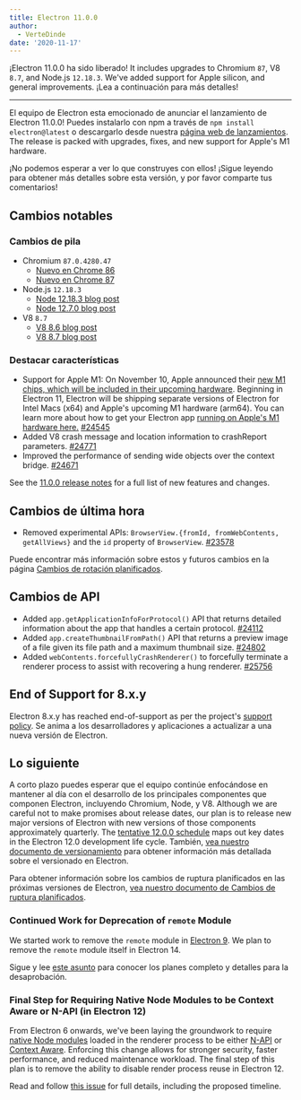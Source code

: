 ```yaml
---
title: Electron 11.0.0
author:
  - VerteDinde
date: '2020-11-17'
---
```


¡Electron 11.0.0 ha sido liberado! It includes upgrades to Chromium `87`, V8 `8.7`, and Node.js `12.18.3`. We've added support for Apple silicon, and general improvements. ¡Lea a continuación para más detalles!

---

El equipo de Electron esta emocionado de anunciar el lanzamiento de Electron 11.0.0! Puedes instalarlo con npm a través de `npm install electron@latest` o descargarlo desde nuestra [página web de lanzamientos](https://electronjs.org/releases/stable). The release is packed with upgrades, fixes, and new support for Apple's M1 hardware.

¡No podemos esperar a ver lo que construyes con ellos! ¡Sigue leyendo para obtener más detalles sobre esta versión, y por favor comparte tus comentarios!

## Cambios notables

### Cambios de pila

* Chromium `87.0.4280.47`
    * [Nuevo en Chrome 86](https://developers.google.com/web/updates/2020/10/nic86)
    * [Nuevo en Chrome 87](https://developers.google.com/web/updates/2020/11/nic87)
* Node.js `12.18.3`
    * [Node 12.18.3 blog post](https://nodejs.org/en/blog/release/v12.18.3/)
    * [Node 12.7.0 blog post](https://nodejs.org/en/blog/release/v12.17.0/)
* V8 `8.7`
    * [V8 8.6 blog post](https://v8.dev/blog/v8-release-86)
    * [V8 8.7 blog post](https://v8.dev/blog/v8-release-87)

### Destacar características

* Support for Apple M1: On November 10, Apple announced their [new M1 chips, which will be included in their upcoming hardware](https://www.apple.com/newsroom/2020/11/apple-unleashes-m1/). Beginning in Electron 11, Electron will be shipping separate versions of Electron for Intel Macs (x64) and Apple's upcoming M1 hardware (arm64). You can learn more about how to get your Electron app [running on Apple's M1 hardware here.](https://www.electronjs.org/blog/apple-silicon) [#24545](https://github.com/electron/electron/pull/24545)
* Added V8 crash message and location information to crashReport parameters. [#24771](https://github.com/electron/electron/pull/24771)
* Improved the performance of sending wide objects over the context bridge. [#24671](https://github.com/electron/electron/pull/24671)

See the [11.0.0 release notes](https://github.com/electron/electron/releases/tag/v11.0.0) for a full list of new features and changes.

## Cambios de última hora

* Removed experimental APIs: `BrowserView.{fromId, fromWebContents, getAllViews}` and the `id` property of `BrowserView`. [#23578](https://github.com/electron/electron/pull/23578)

Puede encontrar más información sobre estos y futuros cambios en la página [Cambios de rotación planificados](https://github.com/electron/electron/blob/master/docs/breaking-changes.md).

## Cambios de API

* Added `app.getApplicationInfoForProtocol()` API that returns detailed information about the app that handles a certain protocol. [#24112](https://github.com/electron/electron/pull/24112)
* Added `app.createThumbnailFromPath()` API that returns a preview image of a file given its file path and a maximum thumbnail size. [#24802](https://github.com/electron/electron/pull/24802)
* Added `webContents.forcefullyCrashRenderer()` to forcefully terminate a renderer process to assist with recovering a hung renderer. [#25756](https://github.com/electron/electron/pull/25756)

## End of Support for 8.x.y

Electron 8.x.y has reached end-of-support as per the project's [support policy](https://electronjs.org/docs/tutorial/support#supported-versions). Se anima a los desarrolladores y aplicaciones a actualizar a una nueva versión de Electron.

## Lo siguiente

A corto plazo puedes esperar que el equipo continúe enfocándose en mantener al día con el desarrollo de los principales componentes que componen Electron, incluyendo Chromium, Node, y V8. Although we are careful not to make promises about release dates, our plan is to release new major versions of Electron with new versions of those components approximately quarterly. The [tentative 12.0.0 schedule](https://electronjs.org/docs/tutorial/electron-timelines) maps out key dates in the Electron 12.0 development life cycle. También, [vea nuestro documento de versionamiento](https://electronjs.org/docs/tutorial/electron-versioning) para obtener información más detallada sobre el versionado en Electron.

Para obtener información sobre los cambios de ruptura planificados en las próximas versiones de Electron, [vea nuestro documento de Cambios de ruptura planificados](https://github.com/electron/electron/blob/master/docs/breaking-changes.md).

### Continued Work for Deprecation of `remote` Module
We started work to remove the `remote` module in [Electron 9](https://www.electronjs.org/blog/electron-9-0). We plan to remove the `remote` module itself in Electron 14.

Sigue y lee [este asunto](https://github.com/electron/electron/issues/21408) para conocer los planes completo y detalles para la desaprobación.

### Final Step for Requiring Native Node Modules to be Context Aware or N-API (in Electron 12)
From Electron 6 onwards, we've been laying the groundwork to require [native Node modules](https://nodejs.org/api/addons.html) loaded in the renderer process to be either [N-API](https://nodejs.org/api/n-api.html) or [Context Aware](https://nodejs.org/api/addons.html#addons_context_aware_addons). Enforcing this change allows for stronger security, faster performance, and reduced maintenance workload. The final step of this plan is to remove the ability to disable render process reuse in Electron 12.

Read and follow [this issue](https://github.com/electron/electron/issues/18397) for full details, including the proposed timeline.

